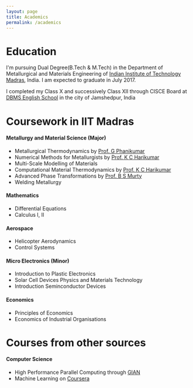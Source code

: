 ```yaml
---
layout: page
title: Academics
permalink: /academics
---
```

# Education
I'm pursuing Dual Degree(B.Tech & M.Tech) in the Department of Metallurgical and Materials Engineering of [Indian Institute of Technology Madras](http://www.iitm.ac.in), India. I am expected to graduate in July 2017.

I completed my Class X and successively Class XII through CISCE Board at [DBMS English School](http://dbms.edu.in/) in the city of Jamshedpur, India

# Coursework in IIT Madras

#### Metallurgy and Material Science (Major)

- Metallurgical Thermodynamics by [Prof. G Phanikumar](https://mme.iitm.ac.in/gphani)
- Numerical Methods for Metallurgists by [Prof. K C Harikumar](https://mme.iitm.ac.in/kchkumar)
- Multi-Scale Modelling of Materials
- Computational Material Thermodynamics by [Prof. K C Harikumar](https://mme.iitm.ac.in/kchkumar)
- Advanced Phase Transformations by [Prof. B S Murty](https://mme.iitm.ac.in/murty)
- Welding Metallurgy

#### Mathematics

- Differential Equations
- Calculus I, II

#### Aerospace
- Helicopter Aerodynamics
- Control Systems

#### Micro Electronics (Minor)
- Introduction to Plastic Electronics
- Solar Cell Devices Physics and Materials Technology
- Introduction Seminconductor Devices

#### Economics
- Principles of Economics
- Economics of Industrial Organisations

# Courses from other sources

#### Computer Science
- High Performance Parallel Computing through [GIAN](http://www.gian.iitkgp.ac.in/)
- Machine Learning on [Coursera](https://coursera.org)